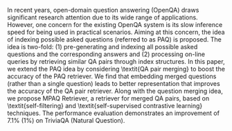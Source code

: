 In recent years, open-domain question answering (OpenQA) draws significant research attention due to its wide range of applications. However, one concern for the existing OpenQA system is its slow inference speed for being used in practical scenarios. Aiming at this concern, the idea of indexing possible asked questions (referred to as PAQ) is proposed. The idea is two-fold: (1) pre-generating and indexing all possible asked questions and the corresponding answers and (2) processing on-line queries by retrieving similar QA pairs through index structures. In this paper, we extend the PAQ idea by considering \textit{QA pair merging} to boost the accuracy of the PAQ retriever. We find that embedding merged questions (rather than a single question) leads to better representation that improves the accuracy of the QA pair retriever. Along with the question merging idea, we propose MPAQ Retriever, a retriever for merged QA pairs, based on \textit{self-filtering} and \textit{self-supervised contrastive learning} techniques. The performance evaluation demonstrates an improvement of 7.1\% (1\%) on TriviaQA (Natural Question).
